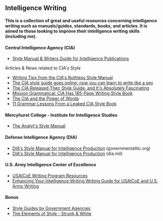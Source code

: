 ## Intelligence Writing

#### This is a collection of great and useful resources concerning intelligence writing such as manuals/guides, standards, books, and articles. It is aimed to those looking to improve their intelligence writing skills (including me).

#### Central Intelligence Agency (CIA)

- [Style Manual & Writers Guide for Intelligence Publications](https://fas.org/irp/cia/product/style.pdf)

Articles & News related to CIA's Style

- [Writing Tips from the CIA's Ruthless Style Manual](https://qz.com/231110/writing-tips-from-the-cias-ruthless-style-manual/)
- [The CIA style guide goes online: now you can learn to write like a spy
](https://www.theguardian.com/world/shortcuts/2014/jul/09/cia-writers-guide-leaked-online)
- [The CIA Released Their Style Guide, and It's Absolutely Fascinating
](https://blog.hubspot.com/marketing/cia-style-guide)
- [Mission Grammatical: CIA Has 185-Page Writing Style Book
](https://abcnews.go.com/blogs/headlines/2014/07/mission-grammatical-cia-has-185-page-writing-style-book)
- [The CIA and the Power of Words
](https://hyperallergic.com/136974/the-cia-and-the-power-of-words/)
- [11 Grammar Lessons From a Leaked CIA Style Book
](https://www.mentalfloss.com/article/57743/11-grammar-lessons-leaked-cia-style-book)

#### Mercyhurst College - Institute for Intelligence Studies
- [The Analyt's Style Manual](https://ncirc.bja.ojp.gov/sites/g/files/xyckuh326/files/media/document/analysts_style_manual.pdf)

#### Defense Intelligence Agency (DIA)
- [DIA's Style Manual for Intelligence Production](https://www.governmentattic.org/23docs/DIAstyleManualIntelProd_2016.pdf) (governmentattic.org)
- [DIA's Style Manual for Intelligence Production](https://www.dia.mil/FOIA/FOIA-Electronic-Reading-Room/FileId/149619/) (dia.mil)

#### U.S. Army Intelligence Center of Excellence
 
- [USAICoE Writing Program Resources](https://intellibrary.libguides.com/c.php?g=654854&p=6527880)
- [Enhancing Your Intelligence Writing Writing Guide for USAICoE and U.S. Army Writing](https://intellibrary.libguides.com/ld.php?content_id=53826333)

#### Bonus

- [Style Guides by Government Agencies](https://digital.gov/resources/style-guides-by-government-agencies/)
- [The Elements of Style - Strunk & White
](https://www.bartleby.com/141/)
